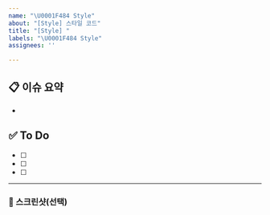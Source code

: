 ```yaml
---
name: "\U0001F484 Style"
about: "[Style] 스타일 코드"
title: "[Style] "
labels: "\U0001F484 Style"
assignees: ''

---
```


## 📋 이슈 요약 
- 

## ✅ To Do
- [ ] 
- [ ] 
- [ ]


***
### 📸 스크린샷(선택)
<!-- 관련 스크린샷, 로그 또는 참고 자료가 있다면 추가해주세요 -->
